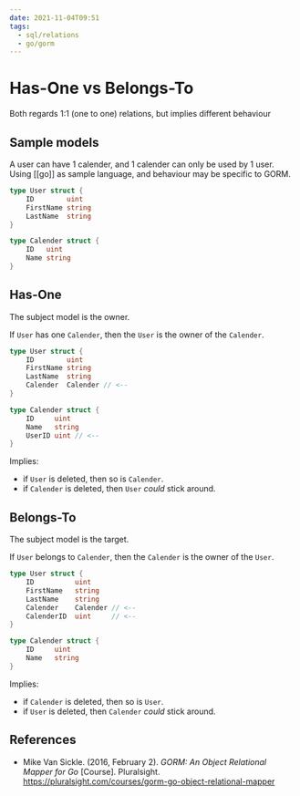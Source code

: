 ```yaml
---
date: 2021-11-04T09:51
tags:
  - sql/relations
  - go/gorm
---
```


# Has-One vs Belongs-To

Both regards 1:1 (one to one) relations, but implies different behaviour

## Sample models

A user can have 1 calender, and 1 calender can only be used by 1 user. Using [[go]]
 as sample language, and behaviour may be specific to GORM.

```go
type User struct {
    ID        uint
    FirstName string
    LastName  string
}

type Calender struct {
    ID   uint
    Name string
}
```

## Has-One

The subject model is the owner.

If `User` has one `Calender`, then the `User` is the owner of the `Calender`.

```go
type User struct {
    ID        uint
    FirstName string
    LastName  string
    Calender  Calender // <--
}

type Calender struct {
    ID     uint
    Name   string
    UserID uint // <--
}
```

Implies:

- if `User` is deleted, then so is `Calender`.
- if `Calender` is deleted, then `User` *could* stick around.

## Belongs-To

The subject model is the target.

If `User` belongs to `Calender`, then the `Calender` is the owner of the `User`.

```go
type User struct {
    ID          uint
    FirstName   string
    LastName    string
    Calender    Calender // <--
    CalenderID  uint     // <--
}

type Calender struct {
    ID     uint
    Name   string
}
```

Implies:

- if `Calender` is deleted, then so is `User`.
- if `User` is deleted, then `Calender` *could* stick around.

## References

- Mike Van Sickle. (2016, February 2). *GORM: An Object Relational Mapper for Go* [Course].
  Pluralsight. <https://pluralsight.com/courses/gorm-go-object-relational-mapper>
